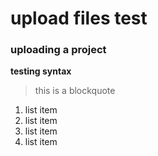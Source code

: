# upload files test
### uploading a project
**testing syntax**
> this is a blockquote
1. list item
2. list item
3. list item
4. list item

